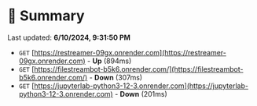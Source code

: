 # 📖 Summary
Last updated: **6/10/2024, 9:31:50 PM**

- `GET` [https://restreamer-09gx.onrender.com](https://restreamer-09gx.onrender.com) - **Up** (894ms)
- `GET` [https://filestreambot-b5k6.onrender.com/](https://filestreambot-b5k6.onrender.com/) - **Down** (307ms)
- `GET` [https://jupyterlab-python3-12-3.onrender.com](https://jupyterlab-python3-12-3.onrender.com) - **Down** (201ms)
